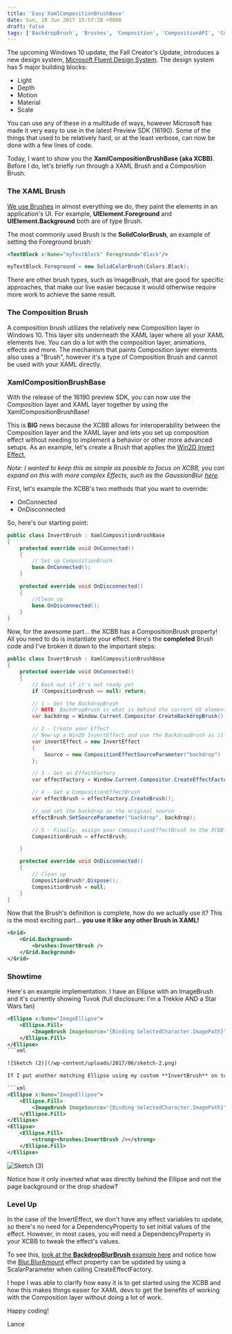 ```yaml
---
title: 'Easy XamlCompositionBrushBase'
date: Sun, 18 Jun 2017 15:57:38 +0000
draft: false
tags: ['BackdropBrush', 'Brushes', 'Composition', 'CompositionAPI', 'CompositionEffect', 'Fall Creators Update', 'ImageBrush', 'Interoperability', 'SolidColorBrush', 'tutorial', 'UWP', 'Win2D', 'windows 10', 'windows10', 'xaml', 'XamlCompositionBrushBase', 'XCBB']
---
```


The upcoming Windows 10 update, the Fall Creator's Update, introduces a new design system, [Microsoft Fluent Design System](http://fluent.microsoft.com/). The design system has 5 major building blocks:

*   Light
*   Depth
*   Motion
*   Material
*   Scale

You can use any of these in a multitude of ways, however Microsoft has made it very easy to use in the latest Preview SDK (16190). Some of the things that used to be relatively hard, or at the least verbose, can now be done with a few lines of code.

Today, I want to show you the **XamlCompositionBrushBase (aka XCBB)**. Before I do, let's briefly run through a XAML Brush and a Composition Brush.

### The XAML Brush

[We use Brushes](https://docs.microsoft.com/en-us/windows/uwp/graphics/using-brushes) in almost everything we do, they paint the elements in an application's UI. For example, **UIElement.Foreground** and **UIElement.Background** both are of type Brush.

The most commonly used Brush is the **SolidColorBrush**, an example of setting the Foreground brush:

```xml
<TextBlock x:Name="myTextBlock" Foreground="Black"/>
```

```csharp
myTextBlock.Foreground = new SolidColorBrush(Colors.Black);
```

There are other brush types, such as ImageBrush, that are good for specific approaches, that make our live easier because it would otherwise require more work to achieve the same result.

### The Composition Brush

A composition brush utilizes the relatively new Composition layer in Windows 10. This layer sits underneath the XAML layer where all your XAML elements live. You can do a lot with the composition layer, animations, effects and more. The mechanism that paints Composition layer elements also uses a "Brush", however it's a type of Composition Brush and cannot be used with your XAML directly.

### XamlCompositionBrushBase

With the release of the 16190 preview SDK, you can now use the Composition layer and XAML layer together by using the XamlCompositionBrushBase!

This is **BIG** news because the XCBB allows for interoperability between the Composition layer and the XAML layer and lets you set up composition effect without needing to implement a behavior or other more advanced setups. As an example, let's create a Brush that applies the [Win2D Invert Effect](http://microsoft.github.io/Win2D/html/T_Microsoft_Graphics_Canvas_Effects_InvertEffect.htm),

_Note: I wanted to keep this as simple as possible to focus on XCBB, you can expand on this with more complex Effects, such as the GaussianBlur [here](https://docs.microsoft.com/en-us/uwp/api/windows.ui.xaml.media.xamlcompositionbrushbase)._

First, let's example the XCBB's two methods that you want to override:

*   OnConnected
*   OnDisconnected

So, here's our starting point:
```csharp
public class InvertBrush : XamlCompositionBrushBase
{
    protected override void OnConnected()
    {
        // Set up CompositionBrush
        base.OnConnected();
    }

    protected override void OnDisconnected()
    {
        //Clean up
        base.OnDisconnected();
    }
}
```

Now, for the awesome part... the XCBB has a CompositionBrush property! All you need to do is instantiate your effect. Here's the **completed** Brush code and I've broken it down to the important steps:

```csharp
public class InvertBrush : XamlCompositionBrushBase
{
    protected override void OnConnected()
    {
        // Back out if it's not ready yet
        if (CompositionBrush == null) return;

        // 1 - Get the BackdropBrush
        // NOTE: BackdropBrush is what is behind the current UI element (also useful for Blur effects)
        var backdrop = Window.Current.Compositor.CreateBackdropBrush();

        // 2 - Create your Effect
        // New-up a Win2D InvertEffect and use the BackdropBrush as it's Source
        var invertEffect = new InvertEffect
        {
            Source = new CompositionEffectSourceParameter("backdrop")
        };

        // 3 - Get an EffectFactory
        var effectFactory = Window.Current.Compositor.CreateEffectFactory(invertEffect);

        // 4 - Get a CompositionEffectBrush
        var effectBrush = effectFactory.CreateBrush();

        // and set the backdrop as the original source
        effectBrush.SetSourceParameter("backdrop", backdrop);

        // 5 - Finally, assign your CompositionEffectBrush to the XCBB's CompositionBrush property
        CompositionBrush = effectBrush;

    }

    protected override void OnDisconnected()
    {
        // Clean up
        CompositionBrush?.Dispose();
        CompositionBrush = null;
    }
}
```

Now that the Brush's definition is complete, how do we actually use it? This is the most exciting part... **you use it like any other Brush in XAML!**

```xml
<Grid>
    <Grid.Background>
        <brushes:InvertBrush />
    </Grid.Background>
</Grid>
```

### Showtime

Here's an example implementation. I have an Ellipse with an ImageBrush and it's currently showing Tuvok (full disclosure: I'm a Trekkie AND a Star Wars fan)

```xml
<Ellipse x:Name="ImageEllipse">
    <Ellipse.Fill>
        <ImageBrush ImageSource="{Binding SelectedCharacter.ImagePath}" Stretch="UniformToFill" />
    </Ellipse.Fill>
</Ellipse>
```xml

![Sketch (2)](/wp-content/uploads/2017/06/sketch-2.png)

If I put another matching Ellipse using my custom **InvertBrush** on top of the Tuvok Ellipse, here's the result:

```xml
<Ellipse x:Name="ImageEllipse">
    <Ellipse.Fill>
        <ImageBrush ImageSource="{Binding SelectedCharacter.ImagePath}" Stretch="UniformToFill" />
    </Ellipse.Fill>
</Ellipse>
<Ellipse>
    <Ellipse.Fill>
        <strong><brushes:InvertBrush /></strong>
    </Ellipse.Fill>
</Ellipse>
```

![Sketch (3)](/wp-content/uploads/2017/06/sketch-3.png)

Notice how it only inverted what was directly behind the Ellipse and not the page background or the drop shadow?

### **Level Up**

In the case of the InvertEffect, we don't have any effect variables to update, so there's no need for a DependencyProperty to set initial values of the effect. However, in most cases, you will need a DependencyProperty in your XCBB to tweak the effect's values.

To see this, [look at the **BackdropBlurBrush** example here](https://docs.microsoft.com/en-us/uwp/api/windows.ui.xaml.media.xamlcompositionbrushbase#examples) and notice how the [Blur.BlurAmount](http://microsoft.github.io/Win2D/html/P_Microsoft_Graphics_Canvas_Effects_GaussianBlurEffect_BlurAmount.htm) effect property can be updated by using a ScalarParameter when calling CreateEffectFactory.

I hope I was able to clarify how easy it is to get started using the XCBB and how this makes things easier for XAML devs to get the benefits of working with the Composition layer without doing a lot of work.

Happy coding!

Lance
